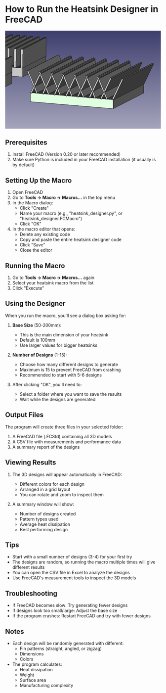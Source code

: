 # How to Run the Heatsink Designer in FreeCAD

<p align="center">
  <img src="images/interesting_design1.png" alt="Interesting design output">
</p>

## Prerequisites
1. Install FreeCAD (Version 0.20 or later recommended)
2. Make sure Python is included in your FreeCAD installation (it usually is by default)

## Setting Up the Macro
1. Open FreeCAD
2. Go to **Tools → Macro → Macros...** in the top menu
3. In the Macro dialog:
   - Click "Create"
   - Name your macro (e.g., "heatsink_designer.py", or "heatsink_designer.FCMacro")
   - Click "OK"
4. In the macro editor that opens:
   - Delete any existing code
   - Copy and paste the entire heatsink designer code
   - Click "Save"
   - Close the editor

## Running the Macro
1. Go to **Tools → Macro → Macros...** again
2. Select your heatsink macro from the list
3. Click "Execute"

## Using the Designer
When you run the macro, you'll see a dialog box asking for:
1. **Base Size** (50-200mm):
   - This is the main dimension of your heatsink
   - Default is 100mm
   - Use larger values for bigger heatsinks

2. **Number of Designs** (1-15):
   - Choose how many different designs to generate
   - Maximum is 15 to prevent FreeCAD from crashing
   - Recommended to start with 5-6 designs

3. After clicking "OK", you'll need to:
   - Select a folder where you want to save the results
   - Wait while the designs are generated

## Output Files
The program will create three files in your selected folder:
1. A FreeCAD file (.FCStd) containing all 3D models
2. A CSV file with measurements and performance data
3. A summary report of the designs

## Viewing Results
1. The 3D designs will appear automatically in FreeCAD:
   - Different colors for each design
   - Arranged in a grid layout
   - You can rotate and zoom to inspect them

2. A summary window will show:
   - Number of designs created
   - Pattern types used
   - Average heat dissipation
   - Best performing design

## Tips
- Start with a small number of designs (3-4) for your first try
- The designs are random, so running the macro multiple times will give different results
- You can open the CSV file in Excel to analyze the designs
- Use FreeCAD's measurement tools to inspect the 3D models

## Troubleshooting
- If FreeCAD becomes slow: Try generating fewer designs
- If designs look too small/large: Adjust the base size
- If the program crashes: Restart FreeCAD and try with fewer designs

## Notes
- Each design will be randomly generated with different:
  - Fin patterns (straight, angled, or zigzag)
  - Dimensions
  - Colors
- The program calculates:
  - Heat dissipation
  - Weight
  - Surface area
  - Manufacturing complexity
